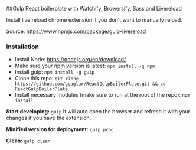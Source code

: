 ##Gulp React boilerplate with Watchify, Browersify, Sass and Livereload

Install live reload chrome extension if you don't want to manually reload.

Source: https://www.npmjs.com/package/gulp-livereload

### Installation
* Install Node: https://nodejs.org/en/download/
* Make sure your npm version is latest: `npm install -g npm`
* Install gulp: `npm install -g gulp`
* Clone this repo: `git clone https://github.com/gcaglar/ReactGulpBoilerPlate.git && cd ReactGulpBoilerPlate`
* Install necessary modules (make sure to run at the root of the repo): `npm install`

**Start developing:** `gulp` It will auto open the browser and refresh it with your changes if you have the extension.

**Minified version for deployment:** `gulp prod`

**Clean:** `gulp clean`
